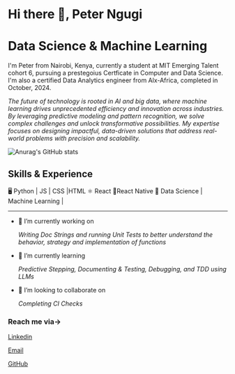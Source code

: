 
# Hi there 👋, Peter Ngugi

# Data Science & Machine Learning

I'm Peter from Nairobi, Kenya, currently a student at MIT Emerging Talent cohort 6, pursuing a prestegoius Certficate  in Computer and Data Science. I'm also a certified Data Analytics engineer from Alx-Africa, completed in October, 2024.

_The future of technology is rooted in AI and big data, where machine learning drives unprecedented efficiency and innovation across industries. By leveraging predictive modeling and pattern recognition, we solve complex challenges and unlock transformative possibilities. My expertise focuses on designing impactful, data-driven solutions that address real-world problems with precision and scalability._

![Anurag's GitHub stats](https://github-readme-stats.vercel.app/api?username=kimaciajnr&theme=dark&show_icons=true)

## Skills & Experience

🖥️ Python | JS | CSS |HTML
⚛️ React
📱React Native
🚀 Data Science | Machine Learning | 

*******************************************************

- 🔭 I’m currently working on

    _Writing Doc Strings and running Unit Tests to better understand the behavior, strategy and implementation of functions_

- 🌱 I’m currently learning
  
     _Predictive Stepping, Documenting & Testing, Debugging, and TDD using LLMs_

- 👯 I’m looking to collaborate on

    _Completing CI Checks_

### Reach me via->

[Linkedin](www.linkedin.com/in/pmngugi)

[Email](mainangugi5@gmail.com)

[GitHub](https://github.com/KimaciaJnr)
